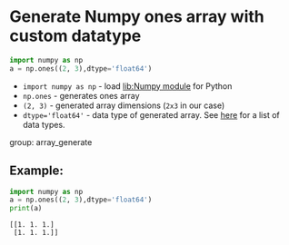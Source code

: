 # Generate Numpy ones array with custom datatype

```python
import numpy as np
a = np.ones((2, 3),dtype='float64')
```

- `import numpy as np` - load [lib:Numpy module](/python-numpy/how-to-install-python-numpy-lib) for Python
- `np.ones` - generates ones array
- `(2, 3)` - generated array dimensions (`2x3` in our case)
- `dtype='float64'` - data type of generated array. See [here](https://www.w3resource.com/numpy/data-types.php) for a list of data types.

group: array_generate

## Example: 
```python
import numpy as np
a = np.ones((2, 3),dtype='float64')
print(a)
```
```
[[1. 1. 1.]
 [1. 1. 1.]]

```

